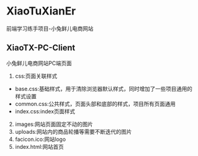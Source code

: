 # XiaoTuXianEr
前端学习练手项目-小兔鲜儿电商网站

## XiaoTX-PC-Client
小兔鲜儿电商网站PC端页面
1. css:页面关联样式
  - base.css:基础样式，用于清除浏览器默认样式，同时增加了一些项目通用的样式设置
  - common.css:公共样式，页面头部和底部的样式，项目所有页面通用
  - index.css:index页面样式
2. images:网站页面固定不动的图片
3. uploads:网站内的商品轮播等需要不断迭代的图片
4. facicon.ico:网站logo
5. index.html:网站首页